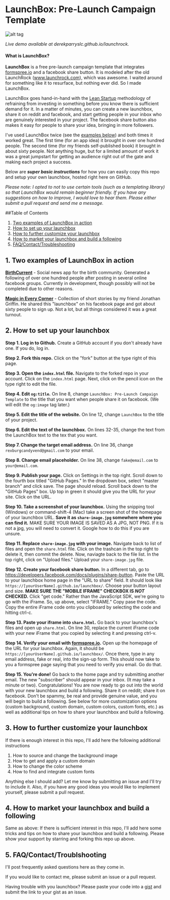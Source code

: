 # LaunchBox: Pre-Launch Campaign Template
![alt tag](http://i.imgur.com/K4sId2g.gif)

*Live demo available at derekparryslc.github.io/launchrock.*

#### What is LaunchBox?
**LaunchBox** is a free pre-launch campaign template that integrates [formspree.io](https://formspree.io) and a facebook share button. It is modeled after the old LaunchRock (www.launchrock.com), which was awesome. I waited around for something like it to resurface, but nothing ever did. So I made LaunchBox.

LaunchBox goes hand-in-hand with the [Lean Startup](https://en.wikipedia.org/wiki/Lean_startup) methodology of refraining from investing in something before you know there is sufficient demand for it. In a matter of minutes, you can create a new launchbox, share it on reddit and facebook, and start getting people in your inbox who are genuinely interested in your project. The facebook share button also makes it easy for people to share your idea, bringing in more followers.

I've used LaunchBox twice (see the [examples below](https://github.com/DerekParrySLC/launchbox/blob/master/README.md#2-how-to-set-up-your-launchbox)) and both times it worked great. The first time (for an app idea) it brought in over one hundred people. The second time (for my friends self-published book) it brought in about sixty people. Not anything huge, but for a limited amount of work it was a great jumpstart for getting an audience right out of the gate and making each project a success.

Below are **_super basic instructions_** for how you can easily copy this repo and setup your own launchbox, hosted right here on GitHub.

*Please note: I opted to not to use certain tools (such as a templating library) so that LaunchBox would remain beginner friendly. If you have any suggestions on how to improve, I would love to hear them. Please either submit a pull request and send me a message.*

##Table of Contents
1. [Two examples of LaunchBox in action](https://github.com/DerekParrySLC/launchbox/blob/master/README.md#1-two-examples-of-launchbox-in-action)
2. [How to set up your launchbox](https://github.com/DerekParrySLC/launchbox#2-how-to-set-up-your-launchbox)
3. [How to further customize your launchbox](https://github.com/DerekParrySLC/launchbox#3-how-to-further-customize-your-launchbox)
4. [How to market your launchbox and build a following](https://github.com/DerekParrySLC/launchbox#4-how-to-market-your-launchbox-and-build-a-following)
5. [FAQ/Contact/Troubleshooting](https://github.com/DerekParrySLC/launchbox#5-faqcontacttroublshooting)

## 1. Two examples of LaunchBox in action
**[BirthCurrent](https://www.birthcurrent.com)** - Social news app for the birth community. Generated a following of over one hundred people after posting in several online facebook groups. Currently in development, though possibly will not be completed due to other reasons.

**[Magic in Every Corner](http://www.magicineverycorner.com)** - Collection of short stories by my friend Jonathan Griffin. He shared this "launchbox" on his facebook page and got about sixty people to sign up. Not a lot, but all things considered it was a great turnout.

## 2. How to set up your launchbox

**Step 1. Log in to Github.** Create a GitHub account if you don't already have one. If you do, log in.

**Step 2. Fork this repo.** Click on the "fork" button at the type right of this page.

**Step 3. Open the `index.html` file.** Navigate to the forked repo in your account. Click on the `index.html` page. Next, click on the pencil icon on the type right to edit the file.

**Step 4. Edit `og:title`.** On line 8, change `LaunchBox: Pre-Launch Campaign Template` to the title that you want when people share it on facebook. (We will edit the `og:image` tag later.)

**Step 5. Edit the title of the website.** On line 12, change `LaunchBox` to the title of your project.

**Step 6. Edit the text of the launchbox.** On lines 32-35, change the text from the LaunchBox text to the tex that you want.

**Step 7. Change the target email address.** On line 36, change `rexburgcandyvend@gmail.com` to your email.

**Step 8. Change email placeholder.** On line 38, change `fake@email.com` to `your@email.com`.

**Step 9. Publish your page.** Click on Settings in the top right. Scroll down to the fourth box titled "GitHub Pages." In the dropdown box, select "master branch" and click save. The page should reload. Scroll back down to the "GitHub Pages" box. Up top in green it should give you the URL for your site. Click on the URL.

**Step 10. Take a screenshot of your launchbox.** Using the snipping tool (Windows) or command-shift-4 (Mac) take a screen shot of the homepage of your launchbox URL. **Save it as `share-image.jpg` somewhere where you can find it.** MAKE SURE YOUR IMAGE IS SAVED AS A JPG, NOT PNG. If it is not a jpg, you will need to convert it. Google how to do this if you are unsure.

**Step 11. Replace `share-image.jpg` with your image.** Navigate back to list of files and open the `share.html` file. Click on the trashcan in the top right to delete it, then commit the delete. Now, naviagte back to the file list. In the top right, click on "Upload files." Upload your `share-image.jpg` file.

**Step 12. Create your facebook share button.** In a different tab, go to https://developers.facebook.com/docs/plugins/share-button. Paste the URL to your launchbox home page in the "URL to share" field. It should look like `https://[yourUserName].github.io/launchbox/`. Choose your button layout and size. **MAKE SURE THE "MOBILE IFRAME" CHECKBOX IS _NOT_ CHECKED.** Click "get code." Rather than the JavaScript SDK, we're going to go with the iFrame. So, up above, select "IFRAME." Copy pase the code. Copy the entire iFrame code onto you clipboard by selecting the code and hitting ctrl-c.

**Step 13. Paste your iframe into `share.html`.** Go back to your launchbox's files and open up `share.html`. On line 30, replace the current iFrame code with your new iFrame that you copied by selecting it and pressing ctrl-v.

**Step 14. Verify your email with [formspree.io](https://formspree.io).** Open up the homepage of the URL for your launchbox. Again, it should be `https://[yourUserName].github.io/launchbox/`. Once there, type in any email address, fake or real, into the sign-up form. This should now take to you a formspree page saying that you need to verify you email. Go do that.

**Step 15. You're done!** Go back to the home page and try submitting another email. The new "subscriber" should appear in your inbox. (It may take a minute or two). Congratulations! You are now ready to go out into the world with your new launchbox and build a following. Share it on reddit; share it on facebook. Don't be spammy, be real and provide genuine value, and you will begin to build a following. See below for more customization options (custom background, custom domain, custom colors, custom fonts, etc.) as well as additional tips on how to share your launchbox and build a following.

## 3. How to further customize your launchbox

If there is enough interest in this repo, I'll add here the following additional instructions
1. How to source and change the background image
2. How to get and apply a custom domain
3. How to change the color scheme
4. How to find and integrate custom fonts

Anything else I should add? Let me know by submitting an issue and I'll try to include it. Also, if you have any good ideas you would like to implement yourself, please submit a pull request.

## 4. How to market your launchbox and build a following

Same as above: If there is sufficient interest in this repo, I'll add here some tricks and tips on how to share your launchbox and build a following. Please show your support by starring and forking this repo up above.

## 5. FAQ/Contact/Troublshooting

I'll post frequently asked questions here as they come in.

If you would like to contact me, please submit an issue or a pull request.

Having trouble with you launchbox? Please paste your code into a [gist](https://gist.github.com/) and submit the link to your gist as an issue.




